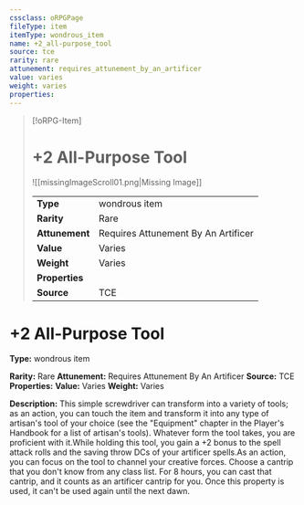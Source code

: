 ```yaml
---
cssclass: oRPGPage
fileType: item
itemType: wondrous_item
name: +2_all-purpose_tool
source: tce
rarity: rare
attunement: requires_attunement_by_an_artificer
value: varies
weight: varies
properties:
---
```

> [!oRPG-Item]
> # +2 All-Purpose Tool
> ![[missingImageScroll01.png|Missing Image]]
>
> |  |   |
> |:--|---|
> |**Type** | wondrous item |
> |**Rarity** | Rare |
> | **Attunement** | Requires Attunement By An Artificer |
> | **Value** | Varies |
>  | **Weight**| Varies |
>  |**Properties** |  |
> | **Source** | TCE |

#  +2 All-Purpose Tool
**Type:** wondrous item

**Rarity:** Rare
**Attunement:** Requires Attunement By An Artificer
**Source:** TCE
**Properties:**
**Value:** Varies
**Weight:** Varies

**Description:** This simple screwdriver can transform into a variety of tools; as an action, you can touch the item and transform it into any type of artisan&#39;s tool of your choice (see the &quot;Equipment&quot; chapter in the Player&#39;s Handbook for a list of artisan&#39;s tools). Whatever form the tool takes, you are proficient with it.While holding this tool, you gain a +2 bonus to the spell attack rolls and the saving throw DCs of your artificer spells.As an action, you can focus on the tool to channel your creative forces. Choose a cantrip that you don&#39;t know from any class list. For 8 hours, you can cast that cantrip, and it counts as an artificer cantrip for you. Once this property is used, it can&#39;t be used again until the next dawn.


